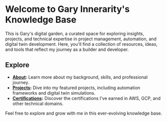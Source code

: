 # Welcome to Gary Innerarity's Knowledge Base

This is Gary's digital garden, a curated space for exploring insights, projects, and technical expertise in project management, automation, and digital twin development. Here, you'll find a collection of resources, ideas, and tools that reflect my journey as a builder and developer.

## Explore

- **[About](about.md):** Learn more about my background, skills, and professional journey.
- **[Projects](projects.md):** Dive into my featured projects, including automation frameworks and digital twin simulations.
- **[Certifications](../assets/certs/):** Discover the certifications I've earned in AWS, GCP, and other technical domains.

Feel free to explore and grow with me in this ever-evolving knowledge base.
